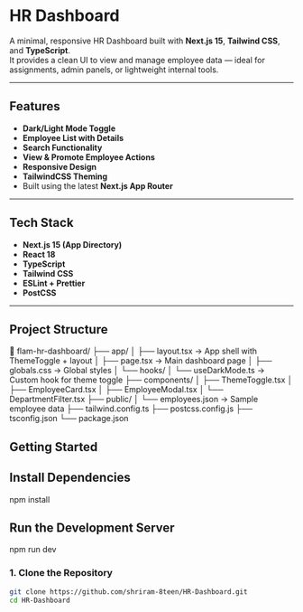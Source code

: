 #  HR Dashboard

A minimal, responsive HR Dashboard built with **Next.js 15**, **Tailwind CSS**, and **TypeScript**.  
It provides a clean UI to view and manage employee data — ideal for assignments, admin panels, or lightweight internal tools.

---

##  Features

-  **Dark/Light Mode Toggle**
-  **Employee List with Details**
-  **Search Functionality**
-  **View & Promote Employee Actions**
- **Responsive Design**
-  **TailwindCSS Theming**
-  Built using the latest **Next.js App Router**

---

## Tech Stack

- **Next.js 15 (App Directory)**
- **React 18**
- **TypeScript**
- **Tailwind CSS**
- **ESLint + Prettier**
- **PostCSS**

---
## Project Structure
📁 flam-hr-dashboard/
├── app/
│ ├── layout.tsx → App shell with ThemeToggle + layout
│ ├── page.tsx → Main dashboard page
│ ├── globals.css → Global styles
│ └── hooks/
│ └── useDarkMode.ts → Custom hook for theme toggle
├── components/
│ ├── ThemeToggle.tsx
│ ├── EmployeeCard.tsx
│ ├── EmployeeModal.tsx
│ └── DepartmentFilter.tsx
├── public/
│ └── employees.json → Sample employee data
├── tailwind.config.ts
├── postcss.config.js
├── tsconfig.json
└── package.json

##  Getting Started
## Install Dependencies
   npm install
## Run the Development Server
   npm run dev

### 1. Clone the Repository

```bash
git clone https://github.com/shriram-8teen/HR-Dashboard.git
cd HR-Dashboard
